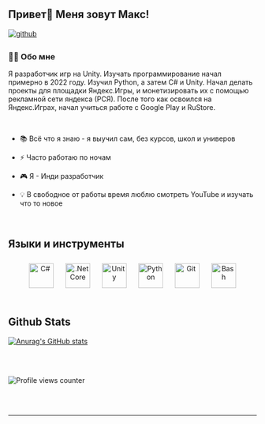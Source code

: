 ## Привет👋 Меня зовут Макс!  
  

<a href="https://github.com/IMBA-Dev" target="_blank">
<img src=https://img.shields.io/badge/github-%2324292e.svg?&style=for-the-badge&logo=github&logoColor=white alt=github style="margin-bottom: 5px;" />
</a>

<!--
<a href="https://www.youtube.com/@imba_devstudio" target="_blank">
<img src=https://img.shields.io/badge/youtube-%23EE4831.svg?&style=for-the-badge&logo=youtube&logoColor=white alt=youtube style="margin-bottom: 5px;" />
</a>  
-->
  



### 👩‍💻 Обо мне  
Я разработчик игр на Unity. Изучать программирование начал примерно в 2022 году. Изучил Python, а затем C# и Unity. Начал делать проекты для площадки Яндекс.Игры, и монетизировать их с помощью рекламной сети яндекса (РСЯ). 
После того как освоился на Яндекс.Играх, начал учиться работе с Google Play и RuStore.  
  

<br/>  

- 📚 Всё что я знаю - я выучил сам, без курсов, школ и универов  
  

- ⚡ Часто работаю по ночам  
  

- 🎮 Я - Инди разработчик  
  

- 💡 В свободное от работы время люблю смотреть YouTube и изучать что то новое  
  

<br/>  


## Языки и инструменты 
<div align="center">  
<a href="https://docs.microsoft.com/en-us/dotnet/csharp/" target="_blank"><img style="margin: 10px" src="https://profilinator.rishav.dev/skills-assets/csharp-original.svg" alt="C#" height="50" /></a>  
<a href="https://dotnet.microsoft.com/download" target="_blank"><img style="margin: 10px" src="https://profilinator.rishav.dev/skills-assets/dotnetcore.png" alt=".Net Core" height="50" /></a>  
<a href="https://unity.com/" target="_blank"><img style="margin: 10px" src="https://profilinator.rishav.dev/skills-assets/unity.png" alt="Unity" height="50" /></a>  
<a href="https://www.python.org/" target="_blank"><img style="margin: 10px" src="https://profilinator.rishav.dev/skills-assets/python-original.svg" alt="Python" height="50" /></a>  
<a href="https://github.com/" target="_blank"><img style="margin: 10px" src="https://profilinator.rishav.dev/skills-assets/git-scm-icon.svg" alt="Git" height="50" /></a>  
<a href="https://www.gnu.org/software/bash/" target="_blank"><img style="margin: 10px" src="https://profilinator.rishav.dev/skills-assets/gnu_bash-icon.svg" alt="Bash" height="50" /></a>  
</div>  

<br/>  


## Github Stats  

[![Anurag's GitHub stats](https://github-readme-stats.vercel.app/api?username=IMBA-Dev&theme=transparent)](https://github.com/anuraghazra/github-readme-stats)

<br/>  

  

<br/>  

![Profile views counter](https://komarev.com/ghpvc/?username=IMBA-Dev&&style=flat-square)  
  

<br/>  


<br />

----
